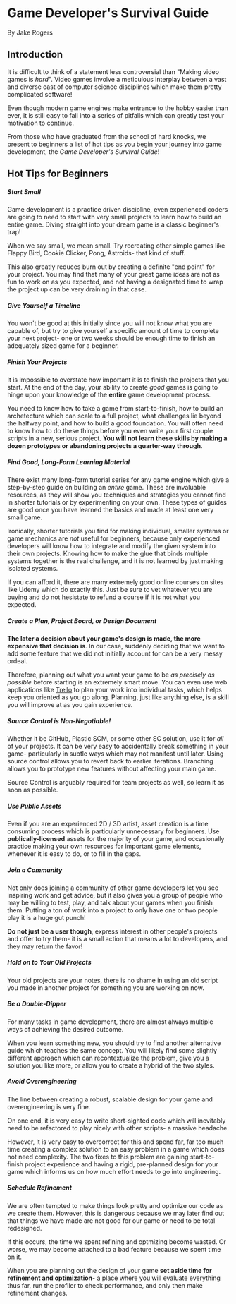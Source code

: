 # Game Developer's Survival Guide

By Jake Rogers

## Introduction

It is difficult to think of a statement less controversial than "Making video games is *hard*". Video games involve a meticulous interplay between a vast and diverse cast of computer science disciplines which make them pretty complicated software!

Even though modern game engines make entrance to the hobby easier than ever, it is still easy to fall into a series of pitfalls which can greatly test your motivation to continue.

From those who have graduated from the school of hard knocks, we present to beginners a list of hot tips as you begin your journey into game development, the *Game Developer's Survival Guide*!



## Hot Tips for Beginners

##### Start Small
Game development is a practice driven discipline, even experienced coders are going to need to start with very small projects to learn how to build an entire game. Diving straight into your dream game is a classic beginner's trap!

When we say small, we mean small. Try recreating other simple games like Flappy Bird, Cookie Clicker, Pong, Astroids- that kind of stuff. 

This also greatly reduces burn out by creating a definite "end point" for your project. You may find that many of your great game ideas are not as fun to work on as you expected, and not having a designated time to wrap the project up can be very draining in that case.

##### Give Yourself a Timeline
You won't be good at this initially since you will not know what you are capable of, but try to give yourself a specific amount of time to complete your next project- one or two weeks should be enough time to finish an adequately sized game for a beginner.

##### Finish Your Projects
It is impossible to overstate how important it is to finish the projects that you start. At the end of the day, your ability to create *good* games is going to hinge upon your knowledge of the **entire** game development process. 

You need to know how to take a game from start-to-finish, how to build an archetecture which can scale to a full project, what challenges lie beyond the halfway point, and how to build a good foundation. You will often need to know how to do these things before you even write your first couple scripts in a new, serious project. **You will not learn these skills by making a dozen prototypes or abandoning projects a quarter-way through**.

##### Find Good, Long-Form Learning Material
There exist many long-form tutorial series for any game engine which give a step-by-step guide on building an *entire* game. These are invaluable resources, as they will show you techniques and strategies you cannot find in shorter tutorials or by experimenting on your own. These types of guides are good once you have learned the basics and made at least one very small game.

Ironically, shorter tutorials you find for making individual, smaller systems or game mechanics are *not* useful for beginners, because only experienced developers will know how to integrate and modify the given system into their own projects. Knowing how to make the glue that binds multiple systems together is the real challenge, and it is not learned by just making isolated systems.

If you can afford it, there are many extremely good online courses on sites like Udemy which do exactly this. Just be sure to vet whatever you are buying and do not hesistate to refund a course if it is not what you expected.

##### Create a Plan, Project Board, or Design Document
**The later a decision about your game's design is made, the more expensive that decision is**. In our case, suddenly deciding that we want to add some feature that we did not initially account for can be a very messy ordeal.

Therefore, planning out what you want your game to be *as precisely as possible* before starting is an extremely smart move. You can even use web applications like [Trello](https://www.trello.com) to plan your work into individual tasks, which helps keep you oriented as you go along. Planning, just like anything else, is a skill you will improve at as you gain experience.

##### Source Control is Non-Negotiable!
Whether it be GitHub, Plastic SCM, or some other SC solution, use it for *all* of your projects. It can be very easy to accidentally break something in your game- particularly in subtle ways which may not manifest until later. Using source control allows you to revert back to earlier iterations. Branching allows you to prototype new features without affecting your main game.

Source Control is arguably required for team projects as well, so learn it as soon as possible.

##### Use Public Assets
Even if you are an experienced 2D / 3D artist, asset creation is a time consuming process which is particularly unnecessary for beginners. Use **publically-licensed** assets for the majority of your game, and occasionally practice making your own resources for important game elements, whenever it is easy to do, or to fill in the gaps.

##### Join a Community
Not only does joining a community of other game developers let you see inspiring work and get advice, but it also gives you a group of people who may be willing to test, play, and talk about your games when you finish them. Putting a ton of work into a project to only have one or two people play it is a huge gut punch!

**Do not just be a user though**, express interest in other people's projects and offer to try them- it is a small action that means a lot to developers, and they may return the favor!

##### Hold on to Your Old Projects
Your old projects are your notes, there is no shame in using an old script you made in another project for something you are working on now.

##### Be a Double-Dipper
For many tasks in game development, there are almost always multiple ways of achieving the desired outcome.

When you learn something new, you should try to find another alternative guide which teaches the same concept. You will likely find some slightly different approach which can recontextualize the problem, give you a solution you like more, or allow you to create a hybrid of the two styles.

##### Avoid Overengineering
The line between creating a robust, scalable design for your game and overengineering is very fine.

On one end, it is very easy to write short-sighted code which will inevitably need to be refactored to play nicely with other scripts- a massive headache.

However, it is very easy to overcorrect for this and spend far, far too much time creating a complex solution to an easy problem in a game which does not need complexity. The two fixes to this problem are gaining start-to-finish project experience and having a rigid, pre-planned design for your game which informs us on how much effort needs to go into engineering.

##### Schedule Refinement
We are often tempted to make things look pretty and optimize our code as we create them. However, this is dangerous because we may later find out that things we have made are not good for our game or need to be total redesigned.

If this occurs, the time we spent refining and optmizing become wasted. Or worse, we may become attached to a bad feature because we spent time on it.

When you are planning out the design of your game **set aside time for refinement and optimization**- a place where you will evaluate everything thus far, run the profiler to check performance, and only then make refinement changes.
